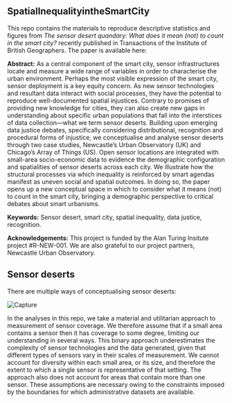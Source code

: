## SpatialInequalityintheSmartCity
This repo contains the materials to reproduce descriptive statistics and figures from *The sensor desert quandary: What does it mean (not) to count in the smart city?* recently published in Transactions of the Institute of British Geographers. The paper is available here: 

**Abstract:**
As a central component of the smart city, sensor infrastructures locate and measure a wide range of variables in order to characterise the urban environment. Perhaps the most visible expression of the smart city, sensor deployment is a key equity concern. As new sensor technologies and resultant data interact with social processes, they have the potential to reproduce well-documented spatial injustices. Contrary to promises of providing new knowledge for cities, they can also create new gaps in understanding about specific urban populations that fall into the interstices of data collection—what we term sensor deserts. Building upon emerging data justice debates, specifically considering distributional, recognition and procedural forms of injustice, we conceptualise and analyse sensor deserts through two case studies, Newcastle’s Urban Observatory (UK) and Chicago’s Array of Things (US). Open sensor locations are integrated with small-area socio-economic data to evidence the demographic configuration and spatialities of sensor deserts across each city. We illustrate how the structural processes via which inequality is reinforced by smart agendas manifest as uneven social and spatial outcomes. In doing so, the paper opens up a new conceptual space in which to consider what it means (not) to count in the smart city, bringing a demographic perspective to critical debates about smart urbanisms. 

**Keywords:** Sensor desert, smart city, spatial inequality, data justice, recognition.

**Acknowledgements:** This project is funded by the Alan Turing Insitute project #R-NEW-001. We are also grateful to our project partners, Newcastle Urban Observatory. 

## Sensor deserts
There are multiple ways of conceptualising sensor deserts: 

![Capture](https://user-images.githubusercontent.com/57355504/92118640-a685b000-edee-11ea-9089-b19608b8c6f1.PNG)

In the analyses in this repo, we take a material and utilitarian approach to measurement of sensor coverage. We therefore assume that if a small area contains a sensor then it has coverage to some degree, limiting our understanding in several ways. This binary approach underestimates the complexity of sensor technologies and the data generated, given that different types of sensors vary in their scales of measurement. We cannot account for diversity within each small area, or its size, and therefore the extent to which a single sensor is representative of that setting. The approach also does not account for areas that contain more than one sensor. These assumptions are necessary owing to the constraints imposed by the boundaries for which administrative datasets are available. 

